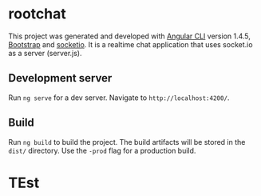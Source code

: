 # rootchat

This project was generated and developed with [Angular CLI](https://github.com/angular/angular-cli) version 1.4.5, [Bootstrap](https://github.com/twbs/bootstrap) and [socketio](https://github.com/socketio/socket.io). It is a realtime chat application that uses socket.io as a server (server.js).

## Development server

Run `ng serve` for a dev server. Navigate to `http://localhost:4200/`.

## Build

Run `ng build` to build the project. The build artifacts will be stored in the `dist/` directory. Use the `-prod` flag for a production build.

# TEst
